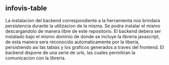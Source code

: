 ## infovis-table

La instalacion del backend correspondiente a la herramienta nos brindara persistencia durante la utilizacion de la misma. Se podra instalar el mismo descargandolo de manera libre de este repositorio. El backend debera ser instalado bajo el mismo dominio de donde se incluye la libreria javascript, de esta manera sera reconocido automaticamente por la liberia, persistiendo asi las tablas y los graficos generados a traves del frontend. El backend dispone de una serie de urls, las cuales permitiran la comunicacion con la libreria.